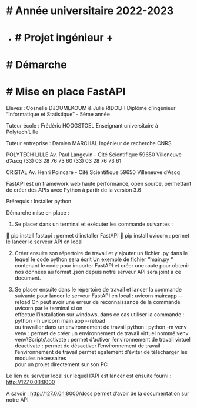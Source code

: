 # # Année universitaire 2022-2023
+ # # Projet ingénieur +

# # Démarche 
# # Mise en place FastAPI




Elèves : Cosnelle DJOUMEKOUM & Julie RIDOLFI
Diplôme d’ingénieur “Informatique et Statistique” - 5ème année


Tuteur école : Frédéric HOOGSTOEL
Enseignant universitaire à Polytech’Lille

Tuteur entreprise : Damien MARCHAL
Ingénieur de recherche CNRS






POLYTECH LILLE
Av. Paul Langevin - Cité Scientifique
59650 Villeneuve d’Ascq
(33) 03 28 76 73 60
(33) 03 28 76 73 61


CRISTAL
Av. Henri Poincaré - Cité Scientifique
59650 Villeneuve d’Ascq

 




FastAPI est un framework web haute performance, open source, permettant de créer des APIs avec Python à partir de la version 3.6

Prérequis :
Installer  python 

Démarche mise en place :
1.	Se placer dans un terminal et exécuter les commande suivantes :

	pip install fastapi : permet d’installer FastAPI
	pip install uvicorn : permet le lancer le serveur API en local

2.	Créer ensuite son répertoire de travail et y ajouter un fichier .py dans le lequel le code python sera écrit
Un exemple de fichier  ‘’main.py ‘’ contenant le code pour importer FastAPI et créer une route pour obtenir nos données au format .json  depuis notre serveur API sera joint à ce document.

3.	Se placer ensuite dans le répertoire de travail et lancer la commande suivante pour lancer le serveur FastAPI en local :
uvicorn main:app --reload 
       On peut avoir une erreur de reconnaissance de la commande uvicorn par le terminal  si on               
        effectue l’installation sur windows, dans ce cas utiliser la commande :
              python -m uvicorn main:app --reload  
        ou travailler dans un environnement de travail python : 
              python -m venv venv : permet de créer un environnement de travail virtuel nommé venv
              venv\Scripts\activate : permet d’activer l’environnement de travail virtuel
              deactivate :  permet de désactiver l’environnement de travail
        l’environnement de travail permet également d’éviter de télécharger les modules nécessaires   
        pour un projet directement sur son PC

Le lien du serveur local sur lequel l’API est lancer est ensuite fourni : http://127.0.0.1:8000


A savoir :
http://127.0.0.1:8000/docs permet d’avoir de la documentation sur notre API









